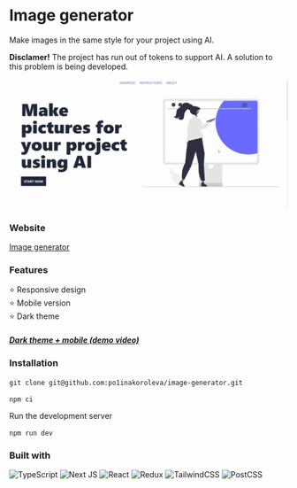 # Image generator
Make images in the same style for your project using AI. 

**Disclamer!** The project has run out of tokens to support AI. A solution to this problem is being developed.  

![Demo video](image-generator.gif)

### Website
[Image generator](https://image-generator-po1inakoroleva.vercel.app)

### Features
⭐️ Responsive design  
⭐️ Mobile version  
⭐️ Dark theme

##### [Dark theme + mobile (demo video)](mobile-image-generator.gif)

### Installation
```
git clone git@github.com:po1inakoroleva/image-generator.git
```
```
npm ci
```
Run the development server
```
npm run dev
```
### Built with  
 ![TypeScript](https://img.shields.io/badge/typescript-%23007ACC.svg?style=for-the-badge&logo=typescript&logoColor=white)
 ![Next JS](https://img.shields.io/badge/Next-black?style=for-the-badge&logo=next.js&logoColor=white)
 ![React](https://img.shields.io/badge/react-%2320232a.svg?style=for-the-badge&logo=react&logoColor=%2361DAFB)
 ![Redux](https://img.shields.io/badge/redux-%23593d88.svg?style=for-the-badge&logo=redux&logoColor=white)
 ![TailwindCSS](https://img.shields.io/badge/tailwindcss-%2338B2AC.svg?style=for-the-badge&logo=tailwind-css&logoColor=white)
 ![PostCSS](https://img.shields.io/badge/postcss-DD3A0A?style=for-the-badge&logo=postcss&logoColor=white)
  
